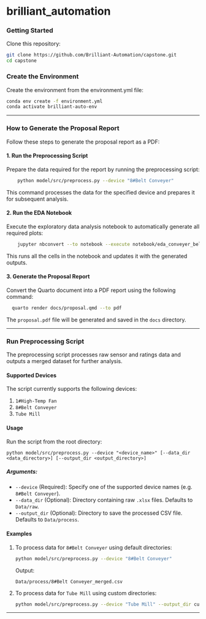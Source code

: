 # brilliant_automation

### Getting Started

Clone this repository:

```bash
git clone https://github.com/Brilliant-Automation/capstone.git
cd capstone
```

### Create the Environment
Create the environment from the environment.yml file:

```bash
conda env create -f environment.yml
conda activate brilliant-auto-env
```
---

### How to Generate the Proposal Report

Follow these steps to generate the proposal report as a PDF:



#### 1. **Run the Preprocessing Script**
Prepare the data required for the report by running the preprocessing script:

```bash
    python model/src/preprocess.py --device "8#Belt Conveyer"
  ```
This command processes the data for the specified device and prepares it for subsequent analysis.



#### 2. **Run the EDA Notebook**
Execute the exploratory data analysis notebook to automatically generate all required plots:

```bash
    jupyter nbconvert --to notebook --execute notebook/eda_conveyer_belt.ipynb
  ```
This runs all the cells in the notebook and updates it with the generated outputs.


#### 3. **Generate the Proposal Report**
Convert the Quarto document into a PDF report using the following command:

```bash
  quarto render docs/proposal.qmd --to pdf
  ```
The `proposal.pdf` file will be generated and saved in the `docs` directory.

---

### Run Preprocessing Script

The preprocessing script processes raw sensor and ratings data and outputs a merged dataset for further analysis.

#### **Supported Devices**
The script currently supports the following devices:
1. `1#High-Temp Fan`
2. `8#Belt Conveyer`
3. `Tube Mill`

#### **Usage**
Run the script from the root directory:

```
python model/src/preprocess.py --device "<device_name>" [--data_dir <data_directory>] [--output_dir <output_directory>]
```

##### **Arguments**:
- `--device` (Required): Specify one of the supported device names (e.g. `8#Belt Conveyer`).
- `--data_dir` (Optional): Directory containing raw `.xlsx` files. Defaults to `Data/raw`.
- `--output_dir` (Optional): Directory to save the processed CSV file. Defaults to `Data/process`.

#### **Examples**
1. To process data for `8#Belt Conveyer` using default directories:
   ```bash
   python model/src/preprocess.py --device "8#Belt Conveyer"
   ```
   Output:
   ```
   Data/process/8#Belt Conveyer_merged.csv
   ```

2. To process data for `Tube Mill` using custom directories:
   ```bash
   python model/src/preprocess.py --device "Tube Mill" --output_dir custom_data/processed
   ```
---